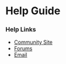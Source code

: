 # Help Guide

### Help Links
- [Community Site](http://community.greenmeteor.pcriot.com/dashboard)
- [Forums](https://greenmeteor.freeflarum.com)
- [Email](mailto:realgreenmeteor@gmail.com)
